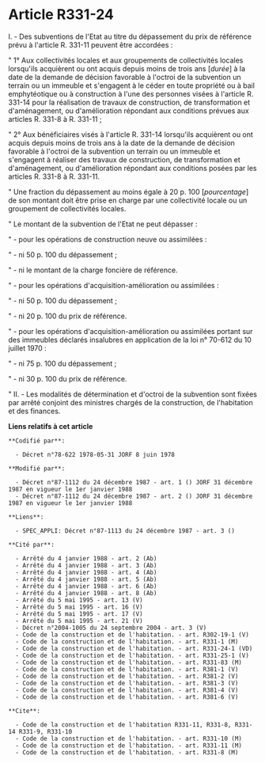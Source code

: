 # Article R331-24

I. - Des subventions de l'Etat au titre du dépassement du prix de référence prévu à l'article R. 331-11 peuvent être
accordées :

" 1° Aux collectivités locales et aux groupements de collectivités locales lorsqu'ils acquièrent ou ont acquis depuis moins
de trois ans [*durée*] à la date de la demande de décision favorable à l'octroi de la subvention un terrain ou un immeuble et
s'engagent à le céder en toute propriété ou à bail emphytéotique ou à construction à l'une des personnes visées à l'article
R. 331-14 pour la réalisation de travaux de construction, de transformation et d'aménagement, ou d'amélioration répondant aux
conditions prévues aux articles R. 331-8 à R. 331-11 ;

" 2° Aux bénéficiaires visés à l'article R. 331-14 lorsqu'ils acquièrent ou ont acquis depuis moins de trois ans à la date de
la demande de décision favorable à l'octroi de la subvention un terrain ou un immeuble et s'engagent à réaliser des travaux
de construction, de transformation et d'aménagement, ou d'amélioration répondant aux conditions posées par les articles R.
331-8 à R. 331-11.

" Une fraction du dépassement au moins égale à 20 p. 100 [*pourcentage*] de son montant doit être prise en charge par une
collectivité locale ou un groupement de collectivités locales.

" Le montant de la subvention de l'Etat ne peut dépasser :

" - pour les opérations de construction neuve ou assimilées :

" - ni 50 p. 100 du dépassement ;

" - ni le montant de la charge foncière de référence.

" - pour les opérations d'acquisition-amélioration ou assimilées :

" - ni 50 p. 100 du dépassement ;

" - ni 20 p. 100 du prix de référence.

" - pour les opérations d'acquisition-amélioration ou assimilées portant sur des immeubles déclarés insalubres en application
de la loi n° 70-612 du 10 juillet 1970 :

" - ni 75 p. 100 du dépassement ;

" - ni 30 p. 100 du prix de référence.

" II. - Les modalités de détermination et d'octroi de la subvention sont fixées par arrêté conjoint des ministres chargés de
la construction, de l'habitation et des finances.

**Liens relatifs à cet article**

	**Codifié par**:

	  - Décret n°78-622 1978-05-31 JORF 8 juin 1978

	**Modifié par**:

	  - Décret n°87-1112 du 24 décembre 1987 - art. 1 () JORF 31 décembre 1987 en vigueur le 1er janvier 1988
	  - Décret n°87-1112 du 24 décembre 1987 - art. 2 () JORF 31 décembre 1987 en vigueur le 1er janvier 1988

	**Liens**:

	  - SPEC_APPLI: Décret n°87-1113 du 24 décembre 1987 - art. 3 ()

	**Cité par**:

	  - Arrêté du 4 janvier 1988 - art. 2 (Ab)
	  - Arrêté du 4 janvier 1988 - art. 3 (Ab)
	  - Arrêté du 4 janvier 1988 - art. 4 (Ab)
	  - Arrêté du 4 janvier 1988 - art. 5 (Ab)
	  - Arrêté du 4 janvier 1988 - art. 6 (Ab)
	  - Arrêté du 4 janvier 1988 - art. 8 (Ab)
	  - Arrêté du 5 mai 1995 - art. 13 (V)
	  - Arrêté du 5 mai 1995 - art. 16 (V)
	  - Arrêté du 5 mai 1995 - art. 17 (V)
	  - Arrêté du 5 mai 1995 - art. 21 (V)
	  - Décret n°2004-1005 du 24 septembre 2004 - art. 3 (V)
	  - Code de la construction et de l'habitation. - art. R302-19-1 (V)
	  - Code de la construction et de l'habitation. - art. R331-1 (M)
	  - Code de la construction et de l'habitation. - art. R331-24-1 (VD)
	  - Code de la construction et de l'habitation. - art. R331-25-1 (V)
	  - Code de la construction et de l'habitation. - art. R331-83 (M)
	  - Code de la construction et de l'habitation. - art. R381-1 (V)
	  - Code de la construction et de l'habitation. - art. R381-2 (V)
	  - Code de la construction et de l'habitation. - art. R381-3 (V)
	  - Code de la construction et de l'habitation. - art. R381-4 (V)
	  - Code de la construction et de l'habitation. - art. R381-6 (V)

	**Cite**:

	  - Code de la construction et de l'habitation R331-11, R331-8, R331-14 R331-9, R331-10
	  - Code de la construction et de l'habitation. - art. R331-10 (M)
	  - Code de la construction et de l'habitation. - art. R331-11 (M)
	  - Code de la construction et de l'habitation. - art. R331-8 (M)
